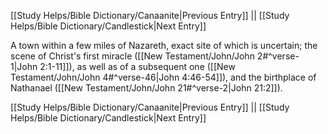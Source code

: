 [[Study Helps/Bible Dictionary/Canaanite|Previous Entry]]  ||  [[Study Helps/Bible Dictionary/Candlestick|Next Entry]]

 A town within a few miles of Nazareth, exact site of which is uncertain; the scene of Christ's first miracle ([[New Testament/John/John 2#^verse-1|John 2:1-11]]), as well as of a subsequent one ([[New Testament/John/John 4#^verse-46|John 4:46-54]]), and the birthplace of Nathanael ([[New Testament/John/John 21#^verse-2|John 21:2]]).

[[Study Helps/Bible Dictionary/Canaanite|Previous Entry]]  ||  [[Study Helps/Bible Dictionary/Candlestick|Next Entry]]